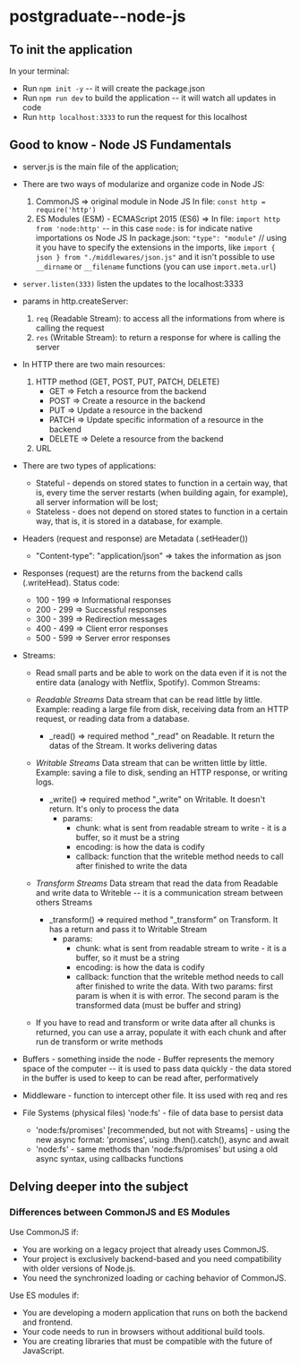 # postgraduate--node-js

## To init the application
In your terminal:
- Run `npm init -y` -- it will create the package.json
- Run `npm run dev` to build the application -- it will watch all updates in code
- Run `http localhost:3333` to run the request for this localhost 


## Good to know - Node JS Fundamentals
- server.js is the main file of the application;

- There are two ways of modularize and organize code in Node JS:
    1) CommonJS => original module in Node JS 
    In file: `const http = require('http')`
    2) ES Modules (ESM) - ECMAScript 2015 (ES6) => 
    In file: `import http from 'node:http'` -- in this case `node:` is for indicate native importations os Node JS
    In package.json: `"type": "module"` // using it you have to specify the extensions in the imports, like `import { json } from "./middlewares/json.js"` and it isn't possible to use `__dirname` or `__filename` functions (you can use `import.meta.url`)

- `server.listen(333)` listen the updates to the localhost:3333

- params in http.createServer:
    1) `req` (Readable Stream): to access all the informations from where is calling the request
    2) `res` (Writable Stream): to return a response for where is calling the server


- In HTTP there are two main resources:
    1) HTTP method (GET, POST, PUT, PATCH, DELETE)
        - GET => Fetch a resource from the backend
        - POST => Create a resource in the backend
        - PUT => Update a resource in the backend
        - PATCH => Update specific information of a resource in the backend
        - DELETE => Delete a resource from the backend
    2) URL


- There are two types of applications:
    - Stateful - depends on stored states to function in a certain way, that is, every time the server restarts (when building again, for example), all server information will be lost;
    - Stateless - does not depend on stored states to function in a certain way, that is, it is stored in a database, for example.
    

- Headers (request and response) are Metadata (.setHeader())
    - "Content-type": "application/json" => takes the information as json   

- Responses (request) are the returns from the backend calls (.writeHead). Status code:
    - 100 - 199 => Informational responses
    - 200 - 299 => Successful responses
    - 300 - 399 => Redirection messages
    - 400 - 499 => Client error responses
    - 500 - 599 => Server error responses


- Streams:
    - Read small parts and be able to work on the data even if it is not the entire data (analogy with Netflix, Spotify). Common Streams:
    - *Readable Streams* 
    Data stream that can be read little by little. Example: reading a large file from disk, receiving data from an HTTP request, or reading data from a database.
        - _read() => required method "_read" on Readable. It return the datas of the Stream. It works delivering datas
    - *Writable Streams*
    Data stream that can be written little by little. Example: saving a file to disk, sending an HTTP response, or writing logs.
        - _write() => required method "_write" on Writable. It doesn't return. It's only to process the data
            - params:
                - chunk: what is sent from readable stream to write - it is a buffer, so it must be a string 
                - encoding: is how the data is codify
                - callback: function that the writeble method needs to call after finished to write the data

    - *Transform Streams*
    Data stream that read the data from Readable and write data to Writeble -- it is a communication stream between others Streams
        - _transform() => required method "_transform" on Transform. It has a return and pass it to Writable Stream
            - params:
                - chunk: what is sent from readable stream to write - it is a buffer, so it must be a string 
                - encoding: is how the data is codify
                - callback: function that the writeble method needs to call after finished to write the data. With two params: first param is when it is with error. The second param is the transformed data (must be buffer and string)
    - If you have to read and transform or write data after all chunks is returned, you can use a array, populate it with each chunk and after run de transform or write methods

- Buffers - something inside the node - Buffer represents the memory space of the computer -- it is used to pass data quickly - the data stored in the buffer is used to keep to can be read after, performatively

- Middleware - function to intercept other file. It iss used with req and res

- File Systems (physical files) 'node:fs' - file of data base to persist data 
    - 'node:fs/promises' [recommended, but not with Streams] - using the new async format: 'promises', using .then().catch(), async and await
    - 'node:fs' - same methods than 'node:fs/promises' but using a old async syntax, using callbacks functions


## Delving deeper into the subject

### Differences between CommonJS and ES Modules

Use CommonJS if:
- You are working on a legacy project that already uses CommonJS.
- Your project is exclusively backend-based and you need compatibility with older versions of Node.js.
- You need the synchronized loading or caching behavior of CommonJS.

Use ES modules if:
- You are developing a modern application that runs on both the backend and frontend.
- Your code needs to run in browsers without additional build tools.
- You are creating libraries that must be compatible with the future of JavaScript.

